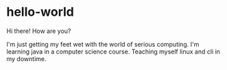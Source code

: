 # hello-world
Hi there!  How are you?

I'm just getting my feet wet with the world of serious computing.  I'm learning java in a computer science course.  Teaching myself linux and cli in my downtime.
